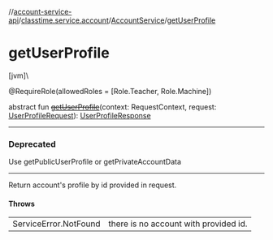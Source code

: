 //[account-service-api](../../../index.md)/[classtime.service.account](../index.md)/[AccountService](index.md)/[getUserProfile](get-user-profile.md)

# getUserProfile

[jvm]\

@RequireRole(allowedRoles = [Role.Teacher, Role.Machine])

abstract fun [~~getUserProfile~~](get-user-profile.md)(context: RequestContext, request: [UserProfileRequest](../-user-profile-request/index.md)): [UserProfileResponse](../-user-profile-response/index.md)

---

### Deprecated

Use getPublicUserProfile or getPrivateAccountData

---

Return account's profile by id provided in request.

#### Throws

| | |
|---|---|
| ServiceError.NotFound | there is no account with provided id. |
